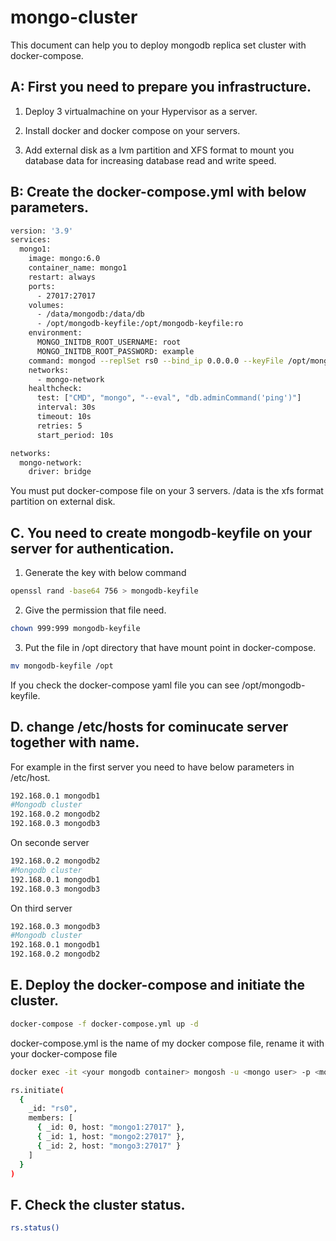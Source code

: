 # mongo-cluster

This document can help you to deploy mongodb replica set cluster with docker-compose.

## A: First you need to prepare you infrastructure.

1. Deploy 3 virtualmachine on your Hypervisor as a server.

2. Install docker and docker compose on your servers.

3. Add external disk as a lvm partition and XFS format to mount you database data for increasing database read and write speed.

## B: Create the docker-compose.yml with below parameters.

```bash
version: '3.9'
services:
  mongo1:
    image: mongo:6.0
    container_name: mongo1
    restart: always
    ports:
      - 27017:27017
    volumes:
      - /data/mongodb:/data/db
      - /opt/mongodb-keyfile:/opt/mongodb-keyfile:ro
    environment:
      MONGO_INITDB_ROOT_USERNAME: root
      MONGO_INITDB_ROOT_PASSWORD: example
    command: mongod --replSet rs0 --bind_ip 0.0.0.0 --keyFile /opt/mongodb-keyfile --auth
    networks:
      - mongo-network
    healthcheck:
      test: ["CMD", "mongo", "--eval", "db.adminCommand('ping')"]
      interval: 30s
      timeout: 10s
      retries: 5
      start_period: 10s

networks:
  mongo-network:
    driver: bridge
```
You must put docker-compose file on your 3 servers.
/data is the xfs format partition on external disk.

## C. You need to create mongodb-keyfile on your server for authentication.

1. Generate the key with below command
```bash
openssl rand -base64 756 > mongodb-keyfile
```
2. Give the permission that file need.
```bash
chown 999:999 mongodb-keyfile
```
3. Put the file in /opt directory that have mount point in docker-compose.
```bash
mv mongodb-keyfile /opt
```
If you check the docker-compose yaml file you can see /opt/mongodb-keyfile.

## D. change /etc/hosts for cominucate server together with name.

For example in the first server you need to have below parameters in /etc/host.

```bash
192.168.0.1 mongodb1
#Mongodb cluster 
192.168.0.2 mongodb2
192.168.0.3 mongodb3
```
On seconde server

```bash
192.168.0.2 mongodb2
#Mongodb cluster 
192.168.0.1 mongodb1
192.168.0.3 mongodb3
```
On third server

```bash
192.168.0.3 mongodb3
#Mongodb cluster 
192.168.0.1 mongodb1
192.168.0.2 mongodb2
```


## E. Deploy the docker-compose and initiate the cluster.

```bash
docker-compose -f docker-compose.yml up -d
```
docker-compose.yml is the name of my docker compose file, rename it with your docker-compose file

```bash
docker exec -it <your mongodb container> mongosh -u <mongo user> -p <mongo password> --authenticationDatabase admin
```
```bash
rs.initiate(
  {
    _id: "rs0",
    members: [
      { _id: 0, host: "mongo1:27017" },
      { _id: 1, host: "mongo2:27017" },
      { _id: 2, host: "mongo3:27017" }
    ]
  }
)
```
## F. Check the cluster status.

```bash
rs.status()
```


